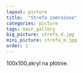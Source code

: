 ```yaml
---
layout: picture
title:  "Strefa zamrożona"
categories: picture
tags: main_gallery
big_picture: strefa_d.jpg
mini_picture: strefa_m.jpg
order: 1
---
```

100x100,akryl na płótnie.
